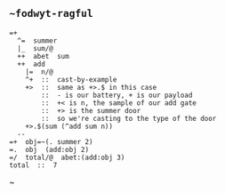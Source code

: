 ## `~fodwyt-ragful`
    =+
      ^=  summer
      |_  sum/@
      ++  abet  sum
      ++  add
        |=  n/@
        ^+  ::  cast-by-example
        +>  ::  same as +>.$ in this case
            ::  - is our battery, + is our payload
            ::  +< is n, the sample of our add gate
            ::  +> is the summer door
            ::  so we're casting to the type of the door
        +>.$(sum (^add sum n))
      --
    =+  obj=~(. summer 2)
    =.  obj  (add:obj 2)
    =/  total/@  abet:(add:obj 3)
    total  ::  7
~                       